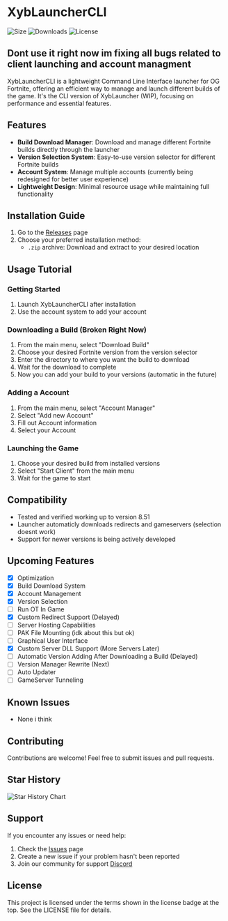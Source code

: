 # XybLauncherCLI

![Size](https://img.shields.io/github/repo-size/BeRightBack0/XybLauncherCLI)
![Downloads](https://img.shields.io/github/downloads/BeRightBack0/XybLauncherCLI/total)
![License](https://img.shields.io/github/license/BeRightBack0/XybLauncherCLI)

## Dont use it right now im fixing all bugs related to client launching and account managment

XybLauncherCLI is a lightweight Command Line Interface launcher for OG Fortnite, offering an efficient way to manage and launch different builds of the game. It's the CLI version of XybLauncher (WIP), focusing on performance and essential features.

## Features

- **Build Download Manager**: Download and manage different Fortnite builds directly through the launcher
- **Version Selection System**: Easy-to-use version selector for different Fortnite builds
- **Account System**: Manage multiple accounts (currently being redesigned for better user experience)
- **Lightweight Design**: Minimal resource usage while maintaining full functionality

## Installation Guide
1. Go to the [Releases](https://github.com/BeRightBack0/XybLauncherCLI/releases) page
2. Choose your preferred installation method:
   - `.zip` archive: Download and extract to your desired location

## Usage Tutorial

### Getting Started
1. Launch XybLauncherCLI after installation
2. Use the account system to add your account

### Downloading a Build (Broken Right Now)
1. From the main menu, select "Download Build"
2. Choose your desired Fortnite version from the version selector
3. Enter the directory to where you want the build to download
4. Wait for the download to complete
5. Now you can add your build to your versions (automatic in the future)

### Adding a Account
1. From the main menu, select "Account Manager"
2. Select "Add new Account"
3. Fill out Account information
4. Select your Account

### Launching the Game
1. Choose your desired build from installed versions
3. Select "Start Client" from the main menu
4. Wait for the game to start

## Compatibility

- Tested and verified working up to version 8.51
- Launcher automaticly downloads redirects and gameservers (selection doesnt work)
- Support for newer versions is being actively developed

## Upcoming Features
- [x] Optimization
- [x] Build Download System
- [x] Account Management
- [x] Version Selection
- [ ] Run OT In Game 
- [x] Custom Redirect Support (Delayed)
- [ ] Server Hosting Capabilities
- [ ] PAK File Mounting (idk about this but ok)
- [ ] Graphical User Interface
- [x] Custom Server DLL Support (More Servers Later)
- [ ] Automatic Version Adding After Downloading a Build (Delayed)
- [ ] Version Manager Rewrite (Next)
- [ ] Auto Updater
- [ ] GameServer Tunneling

## Known Issues
* None i think




## Contributing

Contributions are welcome! Feel free to submit issues and pull requests.

## Star History

![Star History Chart](https://api.star-history.com/svg?repos=BeRightBack0/XybLauncherCLI&type=Date)

## Support

If you encounter any issues or need help:
1. Check the [Issues](https://github.com/BeRightBack0/XybLauncherCLI/issues) page
2. Create a new issue if your problem hasn't been reported
3. Join our community for support [Discord](https://discord.gg/KVp8xYusPx)

## License

This project is licensed under the terms shown in the license badge at the top. See the LICENSE file for details.
 
